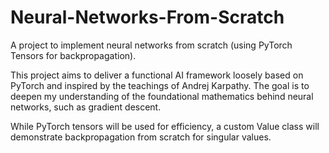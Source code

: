 # Neural-Networks-From-Scratch
A project to implement neural networks from scratch (using PyTorch Tensors for backpropagation).

This project aims to deliver a functional AI framework loosely based on PyTorch and inspired by the teachings of Andrej Karpathy. The goal is to deepen my understanding of the foundational mathematics behind neural networks, such as gradient descent.

While PyTorch tensors will be used for efficiency, a custom Value class will demonstrate backpropagation from scratch for singular values.
